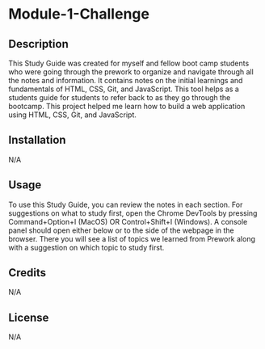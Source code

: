 # Module-1-Challenge

## Description

This Study Guide was created for myself and fellow boot camp students who were going through the prework to organize and navigate through all the notes and information. It contains notes on the initial learnings and fundamentals of HTML, CSS, Git, and JavaScript. This tool helps as a students guide for students to refer back to as they go through the bootcamp. This project helped me learn how to build a web application using HTML, CSS, Git, and JavaScript.

## Installation

N/A

## Usage

To use this Study Guide, you can review the notes in each section. For suggestions on what to study first, open the Chrome DevTools by pressing Command+Option+I (MacOS) OR Control+Shift+I (Windows). A console panel should open either below or to the side of the webpage in the browser. There you will see a list of topics we learned from Prework along with a suggestion on which topic to study first. 


## Credits

N/A

## License

N/A
